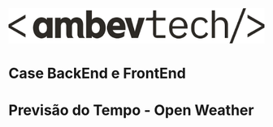 ![Project Logo](/frontend/src/assets/img/brand/logo_ambev.png)

# Case BackEnd e FrontEnd

# Previsão do Tempo - Open Weather 
